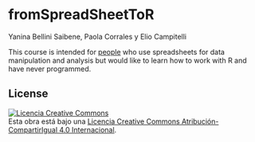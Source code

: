# fromSpreadSheetToR

Yanina Bellini Saibene, Paola Corrales y Elio Campitelli

This course is intended for [people](personas.html) who use spreadsheets for data manipulation and analysis but would like to learn how to work with R and have never programmed.


## License

<a rel="license" href="http://creativecommons.org/licenses/by-sa/4.0/"><img alt="Licencia Creative Commons" style="border-width:0" src="https://i.creativecommons.org/l/by-sa/4.0/88x31.png" /></a><br />Esta obra está bajo una <a rel="license" href="http://creativecommons.org/licenses/by-sa/4.0/">Licencia Creative Commons Atribución-CompartirIgual 4.0 Internacional</a>.



